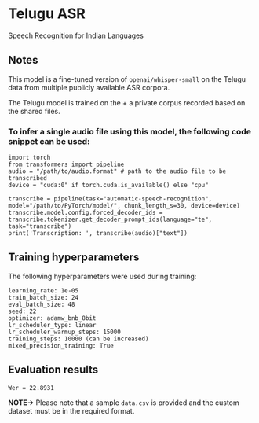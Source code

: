 # Telugu ASR
Speech Recognition for Indian Languages

## Notes
This model is a fine-tuned version of `openai/whisper-small` on the Telugu data from multiple publicly available ASR corpora.

The Telugu model is trained on the + a private corpus recorded based on the shared files.

### To infer a single audio file using this model, the following code snippet can be used:
```
import torch
from transformers import pipeline
audio = "/path/to/audio.format" # path to the audio file to be transcribed
device = "cuda:0" if torch.cuda.is_available() else "cpu"

transcribe = pipeline(task="automatic-speech-recognition", model="/path/to/PyTorch/model/", chunk_length_s=30, device=device)
transcribe.model.config.forced_decoder_ids = transcribe.tokenizer.get_decoder_prompt_ids(language="te", task="transcribe")
print('Transcription: ', transcribe(audio)["text"])
```
## Training hyperparameters
The following hyperparameters were used during training:

```
learning_rate: 1e-05
train_batch_size: 24
eval_batch_size: 48
seed: 22
optimizer: adamw_bnb_8bit
lr_scheduler_type: linear
lr_scheduler_warmup_steps: 15000
training_steps: 10000 (can be increased)
mixed_precision_training: True
```
## Evaluation results
```
Wer = 22.8931
```
**NOTE->** Please note that a sample `data.csv` is provided and the custom dataset must be in the required format.